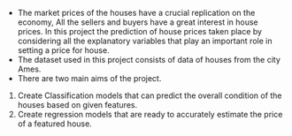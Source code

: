 
- The market prices of the houses have a crucial replication on the economy, All the sellers 
and buyers have a great interest in house prices. In this project the prediction of house 
prices taken place by considering all the explanatory variables that play an important role 
in setting a price for house.
- The dataset used in this project consists of data of houses from the city Ames. 
- There are two main aims of the project.
<ol>
  <li>Create Classification models that can predict the overall condition of the houses based on given features.
  </li>
  <li>Create regression models that are ready to accurately estimate the price of a featured house.

  </li>
 </ol>
